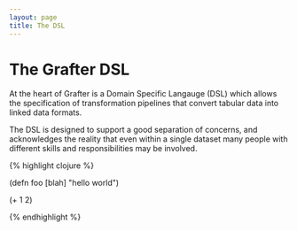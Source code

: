 ```yaml
---
layout: page
title: The DSL
---
```


# The Grafter DSL

At the heart of Grafter is a Domain Specific Langauge (DSL) which
allows the specification of transformation pipelines that convert
tabular data into linked data formats.

The DSL is designed to support a good separation of concerns, and
acknowledges the reality that even within a single dataset many people
with different skills and responsibilities may be involved.

{% highlight clojure %}

(defn foo [blah]
  "hello world")

(+ 1 2)


{% endhighlight %}
